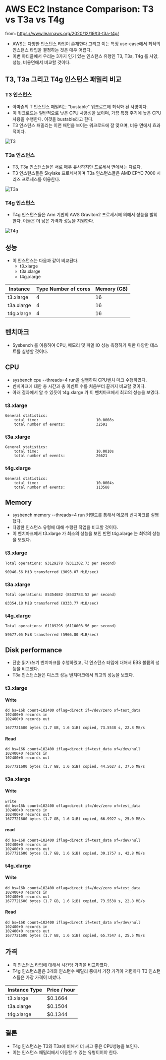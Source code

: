 # AWS EC2 Instance Comparison: T3 vs T3a vs T4g

from: https://www.learnaws.org/2020/12/19/t3-t3a-t4g/

- AWS는 다양한 인스턴스 타입이 존재한다 그리고 이는 특정 use-case에서 최적의 인스턴스 타입을 결정하는 것은 매우 어렵다. 
- 이번 아티클에서 우리는 3가지 인기 있는 인스턴스 유형인 T3, T3a, T4g 를 사양, 성능, 비용면에서 비교할 것이다. 

## T3, T3a 그리고 T4g 인스턴스 패밀리 비교 

### T3 인스턴스 

- 아마존의 T 인스턴스 패밀리는 "bustable" 워크로드에 최적화 된 사양이다. 
- 이 워크로드는 일반적으로 낮은 CPU 사용성을 보이며, 가끔 특정 주기에 높은 CPU 사용을 수행한다. 이것을 bustable라고 한다. 
- T3 인스턴스 패밀리는 이런 패턴을 보이는 워크로드에 잘 맞으며, 비용 면에서 효과적이다. 

![T3](https://www.learnaws.org/assets/img/comparing-t3-t3a-t4g/t3-instance-specs.png)

### T3a 인스턴스 

- T3, T3a 인스턴스들은 서로 매우 유사하지만 프로세서 면에서는 다르다. 
- T3 인스턴스들은 Skylake 프로세서이며 T3a 인스턴스들은 AMD EPYC 7000 시리즈 프로세스를 이용한다. 

![T3a](https://www.learnaws.org/assets/img/comparing-t3-t3a-t4g/t3a-instance-specs.png)

### T4g 인스턴스 

- T4g 인스턴스들은 Arm 기반의 AWS Graviton2 프로세서에 의해서 성능을 발휘한다. 이들은 더 낳은 가격과 성능을 지원한다. 

![T4g](https://www.learnaws.org/assets/img/comparing-t3-t3a-t4g/t4g-instance-specs.png)

## 성능 

- 이 인스턴스는 다음과 같이 비교된다. 
  - t3.xlarge
  - t3a.xlarge
  - t4g.xlarge

|Instance|Type	Number of cores|Memory (GB)|
|---|---|---|
|t3.xlarge|4|16|
|t3a.xlarge|4|16|
|t4g.xlarge|4|16|

## 벤치마크 

- Sysbench 를 이용하여 CPU, 메모리 및 파일 IO 성능 측정하기 위한 다양한 테스트를 실행할 것이다. 

## CPU

- sysbench cpu --threads=4 run을 실행하여 CPU벤치 마크 수행하였다. 
- 벤치마크에 대한 총 시간과 총 이벤트 수를 처음부터 끝까지 비교할 것이다. 
- 아래 결과에서 알 수 있듯이 t4g.xlarge 가 이 벤치마크에서 최고의 성능을 보였다. 

### t3.xlarge

```
General statistics:
    total time:                          10.0008s
    total number of events:              32591
```

### t3a.xlarge

```
General statistics:
    total time:                          10.0010s
    total number of events:              26621
```

### t4g.xlarge

```
General statistics:
    total time:                          10.0004s
    total number of events:              113588
```

## Memory 

- sysbench memory --threads=4 run 커맨드를 통해서 메모리 벤치마크를 실행했다. 
- 다양한 인스턴스 유형에 대해 수행된 작업을 비교할 것이다. 
- 이 벤치마크에서 t3.xlarge 가 최소의 성능을 보인 반면 t4g.xlarge 는 최악의 성능을 보였다. 

### t3.xlarge

```
Total operations: 93129278 (9311302.73 per second)

90946.56 MiB transferred (9093.07 MiB/sec)
```

### t3a.xlarge

```
Total operations: 85354682 (8533783.52 per second)

83354.18 MiB transferred (8333.77 MiB/sec)
```

### t4g.xlarge

```
Total operations: 61109295 (6110003.56 per second)

59677.05 MiB transferred (5966.80 MiB/sec)
```

## Disk performance

- 단순 읽기/쓰기 벤치마크를 수행하였고, 각 인스턴스 타입에 대해서 EBS 볼륨의 성능을 비교했다. 
- T3a 인스턴스들은 디스크 성능 벤치마크에서 최고의 성능을 보였다. 

### t3.xlarge

#### Write

```
dd bs=16k count=102400 oflag=direct if=/dev/zero of=test_data
102400+0 records in
102400+0 records out

1677721600 bytes (1.7 GB, 1.6 GiB) copied, 73.5538 s, 22.8 MB/s
```

#### Read

```
dd bs=16K count=102400 iflag=direct if=test_data of=/dev/null
102400+0 records in
102400+0 records out

1677721600 bytes (1.7 GB, 1.6 GiB) copied, 44.5627 s, 37.6 MB/s
```

### t3a.xlarge

#### Write

```
write
dd bs=16k count=102400 oflag=direct if=/dev/zero of=test_data
102400+0 records in
102400+0 records out
1677721600 bytes (1.7 GB, 1.6 GiB) copied, 66.9927 s, 25.0 MB/s
```

#### read

```
dd bs=16K count=102400 iflag=direct if=test_data of=/dev/null
102400+0 records in
102400+0 records out
1677721600 bytes (1.7 GB, 1.6 GiB) copied, 39.1757 s, 42.8 MB/s
```

### t4g.xlarge

#### Write

```
dd bs=16k count=102400 oflag=direct if=/dev/zero of=test_data
102400+0 records in
102400+0 records out
1677721600 bytes (1.7 GB, 1.6 GiB) copied, 73.5538 s, 22.8 MB/s
```

#### Read

```
dd bs=16K count=102400 iflag=direct if=test_data of=/dev/null
102400+0 records in
102400+0 records out
1677721600 bytes (1.7 GB, 1.6 GiB) copied, 65.7547 s, 25.5 MB/s
```

## 가격 

- 긱 인스턴스 타입에 대해서 시간당 가격을 비교하였다. 
- T4g 인스턴스들은 3개의 인스턴수 패밀리 중에서 가장 가격이 저렴하다 T3 인스턴스들은 가장 가격이 비쌌다. 

|Instance Type|	Price / hour|
|---|---|
|t3.xlarge|	$0.1664|
|t3a.xlarge|	$0.1504|
|t4g.xlarge|	$0.1344|

## 결론 

- T4g 인스턴스는 T3와 T3a에 비해서 더 싸고 좋은 CPU성능을 보인다. 
- 이는 인스턴스 패밀리에서 이동할 수 있는 유형이어야 한다. 

